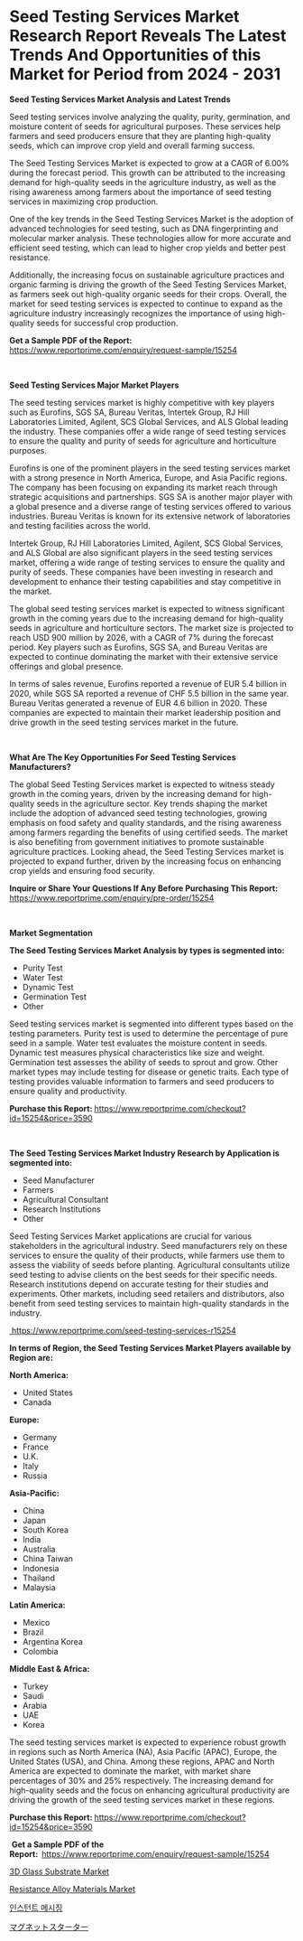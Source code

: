 <p><h1>Seed Testing Services Market Research Report Reveals The Latest Trends And Opportunities of this Market for Period from 2024 - 2031</h1></p><p><strong>Seed Testing Services Market Analysis and Latest Trends</strong></p>
<p><p>Seed testing services involve analyzing the quality, purity, germination, and moisture content of seeds for agricultural purposes. These services help farmers and seed producers ensure that they are planting high-quality seeds, which can improve crop yield and overall farming success.</p><p>The Seed Testing Services Market is expected to grow at a CAGR of 6.00% during the forecast period. This growth can be attributed to the increasing demand for high-quality seeds in the agriculture industry, as well as the rising awareness among farmers about the importance of seed testing services in maximizing crop production.</p><p>One of the key trends in the Seed Testing Services Market is the adoption of advanced technologies for seed testing, such as DNA fingerprinting and molecular marker analysis. These technologies allow for more accurate and efficient seed testing, which can lead to higher crop yields and better pest resistance.</p><p>Additionally, the increasing focus on sustainable agriculture practices and organic farming is driving the growth of the Seed Testing Services Market, as farmers seek out high-quality organic seeds for their crops. Overall, the market for seed testing services is expected to continue to expand as the agriculture industry increasingly recognizes the importance of using high-quality seeds for successful crop production.</p></p>
<p><strong>Get a Sample PDF of the Report:&nbsp;</strong> <a href="https://www.reportprime.com/enquiry/request-sample/15254">https://www.reportprime.com/enquiry/request-sample/15254</a></p>
<p>&nbsp;</p>
<p><strong>Seed Testing Services Major Market Players</strong></p>
<p><p>The seed testing services market is highly competitive with key players such as Eurofins, SGS SA, Bureau Veritas, Intertek Group, RJ Hill Laboratories Limited, Agilent, SCS Global Services, and ALS Global leading the industry. These companies offer a wide range of seed testing services to ensure the quality and purity of seeds for agriculture and horticulture purposes.</p><p>Eurofins is one of the prominent players in the seed testing services market with a strong presence in North America, Europe, and Asia Pacific regions. The company has been focusing on expanding its market reach through strategic acquisitions and partnerships. SGS SA is another major player with a global presence and a diverse range of testing services offered to various industries. Bureau Veritas is known for its extensive network of laboratories and testing facilities across the world.</p><p>Intertek Group, RJ Hill Laboratories Limited, Agilent, SCS Global Services, and ALS Global are also significant players in the seed testing services market, offering a wide range of testing services to ensure the quality and purity of seeds. These companies have been investing in research and development to enhance their testing capabilities and stay competitive in the market.</p><p>The global seed testing services market is expected to witness significant growth in the coming years due to the increasing demand for high-quality seeds in agriculture and horticulture sectors. The market size is projected to reach USD 900 million by 2026, with a CAGR of 7% during the forecast period. Key players such as Eurofins, SGS SA, and Bureau Veritas are expected to continue dominating the market with their extensive service offerings and global presence.</p><p>In terms of sales revenue, Eurofins reported a revenue of EUR 5.4 billion in 2020, while SGS SA reported a revenue of CHF 5.5 billion in the same year. Bureau Veritas generated a revenue of EUR 4.6 billion in 2020. These companies are expected to maintain their market leadership position and drive growth in the seed testing services market in the future.</p></p>
<p>&nbsp;</p>
<p><strong>What Are The Key Opportunities For Seed Testing Services Manufacturers?</strong></p>
<p><p>The global Seed Testing Services market is expected to witness steady growth in the coming years, driven by the increasing demand for high-quality seeds in the agriculture sector. Key trends shaping the market include the adoption of advanced seed testing technologies, growing emphasis on food safety and quality standards, and the rising awareness among farmers regarding the benefits of using certified seeds. The market is also benefiting from government initiatives to promote sustainable agriculture practices. Looking ahead, the Seed Testing Services market is projected to expand further, driven by the increasing focus on enhancing crop yields and ensuring food security.</p></p>
<p><strong>Inquire or Share Your Questions If Any Before Purchasing This Report:</strong> <a href="https://www.reportprime.com/enquiry/pre-order/15254">https://www.reportprime.com/enquiry/pre-order/15254</a></p>
<p>&nbsp;</p>
<p><strong>Market Segmentation</strong></p>
<p><strong>The Seed Testing Services Market Analysis by types is segmented into:</strong></p>
<p><ul><li>Purity Test</li><li>Water Test</li><li>Dynamic Test</li><li>Germination Test</li><li>Other</li></ul></p>
<p><p>Seed testing services market is segmented into different types based on the testing parameters. Purity test is used to determine the percentage of pure seed in a sample. Water test evaluates the moisture content in seeds. Dynamic test measures physical characteristics like size and weight. Germination test assesses the ability of seeds to sprout and grow. Other market types may include testing for disease or genetic traits. Each type of testing provides valuable information to farmers and seed producers to ensure quality and productivity.</p></p>
<p><strong>Purchase this Report:&nbsp;</strong><a href="https://www.reportprime.com/checkout?id=15254&price=3590">https://www.reportprime.com/checkout?id=15254&price=3590</a></p>
<p>&nbsp;</p>
<p><strong>The Seed Testing Services Market Industry Research by Application is segmented into:</strong></p>
<p><ul><li>Seed Manufacturer</li><li>Farmers</li><li>Agricultural Consultant</li><li>Research Institutions</li><li>Other</li></ul></p>
<p><p>Seed Testing Services Market applications are crucial for various stakeholders in the agricultural industry. Seed manufacturers rely on these services to ensure the quality of their products, while farmers use them to assess the viability of seeds before planting. Agricultural consultants utilize seed testing to advise clients on the best seeds for their specific needs. Research institutions depend on accurate testing for their studies and experiments. Other markets, including seed retailers and distributors, also benefit from seed testing services to maintain high-quality standards in the industry.</p></p>
<p><a href="https://www.reportprime.com/seed-testing-services-r15254">&nbsp;https://www.reportprime.com/seed-testing-services-r15254</a></p>
<p><strong>In terms of Region, the Seed Testing Services Market Players available by Region are:</strong></p>
<p>
    <p> <strong> North America: </strong>
        <ul>
            <li>United States</li>
            <li>Canada</li>
        </ul>
        </p> 
    <p> <strong> Europe: </strong>
        <ul>
            <li>Germany</li>
            <li>France</li>
            <li>U.K.</li>
            <li>Italy</li>
            <li>Russia</li>
        </ul>
        </p> 
    <p> <strong> Asia-Pacific: </strong>
        <ul>
            <li>China</li>
            <li>Japan</li>
            <li>South Korea</li>
            <li>India</li>
            <li>Australia</li>
            <li>China Taiwan</li>
            <li>Indonesia</li>
            <li>Thailand</li>
            <li>Malaysia</li>
        </ul>
        </p> 
    <p> <strong> Latin America: </strong>
        <ul>
            <li>Mexico</li>
            <li>Brazil</li>
            <li>Argentina Korea</li>
            <li>Colombia</li>
        </ul>
        </p> 
    <p> <strong> Middle East & Africa: </strong>
        <ul>
            <li>Turkey</li>
            <li>Saudi</li>
            <li>Arabia</li>
            <li>UAE</li>
            <li>Korea</li>
        </ul>
    </p>
    </p>
<p><p>The seed testing services market is expected to experience robust growth in regions such as North America (NA), Asia Pacific (APAC), Europe, the United States (USA), and China. Among these regions, APAC and North America are expected to dominate the market, with market share percentages of 30% and 25% respectively. The increasing demand for high-quality seeds and the focus on enhancing agricultural productivity are driving the growth of the seed testing services market in these regions.</p></p>
<p><strong>Purchase this Report: </strong><a href="https://www.reportprime.com/checkout?id=15254&price=3590">https://www.reportprime.com/checkout?id=15254&price=3590</a></p>
<p>&nbsp;<strong>Get a Sample PDF of the Report:&nbsp;&nbsp;</strong><a href="https://www.reportprime.com/enquiry/request-sample/15254">https://www.reportprime.com/enquiry/request-sample/15254</a></p>
<p><strong></strong></p>
<p><p><a href="https://www.linkedin.com/pulse/3d-glass-substrate-market-centers-aspects-growth-share-opportunity-epz5e?trackingId=MlL2y11rMX5zau7VGD5jXQ%3D%3D">3D Glass Substrate Market</a></p><p><a href="https://www.linkedin.com/pulse/resistance-alloy-materials-market-centers-aspects-growth-share-aq8ze?trackingId=EBCR6Iztyp%2B2zspNgXxY3g%3D%3D">Resistance Alloy Materials Market</a></p><p><a href="https://github.com/laholand/Market-Research-Report-List-3/blob/main/416252323471.md">인스턴트 메시징</a></p><p><a href="https://medium.com/@trevawiszk20231/%E7%A3%81%E6%B0%97%E3%82%B9%E3%82%BF%E3%83%BC%E3%82%BF%E3%83%BC%E5%B8%82%E5%A0%B4%E3%83%AC%E3%83%9D%E3%83%BC%E3%83%88%E3%81%AF-%E3%81%93%E3%81%AE%E5%B8%82%E5%A0%B4%E3%81%AE%E6%9C%80%E6%96%B0%E3%81%AE%E3%83%88%E3%83%AC%E3%83%B3%E3%83%89%E3%82%84%E6%88%90%E9%95%B7%E6%A9%9F%E4%BC%9A%E3%82%92%E6%98%8E%E3%82%89%E3%81%8B%E3%81%AB%E3%81%97%E3%81%A6%E3%81%84%E3%81%BE%E3%81%99-2967ac844890">マグネットスターター</a></p></p>